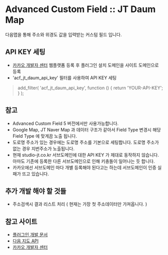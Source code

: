 # Advanced Custom Field :: JT Daum Map

다음맵을 통해 주소와 위경도 값을 입력받는 커스텀 필드 입니다.


## API KEY 세팅

* [카카오 개발자 센터](https://developer.kakao.com/) 웹플랫폼 등록 후 플러그인 설치 도메인을 사이트 도메인으로 등록
* 'acf_jt_daum_api_key' 필터를 사용하여 API KEY 세팅
> add_filter( 'acf_jt_daum_api_key', function () { return 'YOUR-API-KEY'; } );


## 참고

* Advanced Custom Field 5 버전에서만 사용가능합니다.
* Google Map, JT Naver Map 과 데이터 구조가 같아서 Field Type 변경시 해당 Field Type 에 맞게끔 노출 됩니다.
* 도로명 주소가 있는 경우에는 도로명 주소를 기본으로 세팅합니다. 도로명 주소가 없는 경우 지번주소가 노출됩니다.
* 현재 studio-jt.co.kr 서브도메인에 대한 API KEY 가 제대로 동작하지 않습니다. 아마도 기존에 등록한 다른 서브도메인으로 인해 키충돌이 일어나는 듯 합니다.
* 카카오에선 서브도메인 마다 개별 등록해야 된다고는 하는데 서브도메인이 인증 실패가 뜨고 있습니다.


## 추가 개발 해야 할 것들

* 주소검색시 결과 리스트 처리 ( 현재는 가장 첫 주소데이터만 가져옵니다. )


## 참고 사이트

* [플러그인 개발 문서](https://www.advancedcustomfields.com/resources/creating-a-new-field-type/)
* [다음 지도 API](http://apis.map.daum.net/web/)
* [카카오 개발자 센터](https://developer.kakao.com/)